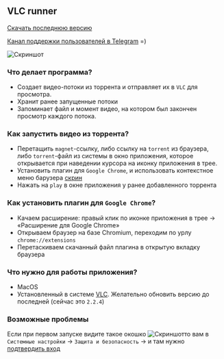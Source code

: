 ## VLC runner

[Скачать последнюю версию](https://yadi.sk/d/K_w6yAS33GkASj)

[Канал поддержки пользователей в Telegram](https://t.me/vlcRunner) =)
 
![Скриншот](https://3.downloader.disk.yandex.ru/disk/58a8bddb461f1890f0469a8b264e40421a8608da18afcb679b53d4388045aaf2/58e7a4f1/FPDugATKpKnbGA5AEFuBKm3eWg-VnWESZhzZ3kQ3j8la3NBJpJXjXmC_192xX9EpWNnaSMizCGuW2fEBmsG7lw%3D%3D?uid=0&filename=2017-04-07_13-40-15.png&disposition=inline&hash=&limit=0&content_type=image%2Fpng&fsize=154616&hid=b019583d5af3ca30eead60c5b42743f2&media_type=image&tknv=v2&etag=b7b659ebff694df409af4062da376dee)

### Что делает программа?
* Создает видео-потоки из торрента и отправляет их в `VLC` для просмотра.
* Хранит ранее запущенные потоки
* Запоминает файл и момент видео, на котором был закончен просмотр каждого потока.

### Как запустить видео из торрента?
* Перетащить `magnet`-ссылку, либо ссылку на `torrent` из браузера, либо `torrent`-файл из системы в окно приложения, которое открывается при наведении курсора на иконку приложения в трее.
* Установить плагин для `Google Chrome`, и использовать контекстное меню барузера [скрин](https://4.downloader.disk.yandex.ru/disk/c537d52683a89e0410fb8f9115aae35d31aaa66d1451cadd63c7f2110a64c021/58e7a5c4/FPDugATKpKnbGA5AEFuBKvuiq0UUHW0Ia29T78zEH_1N0DI7LO21xoJGTXQOn7nEYONhi74dqiiPBsEF7j1QwA%3D%3D?uid=0&filename=2017-04-07_13-43-59.png&disposition=inline&hash=&limit=0&content_type=image%2Fpng&fsize=370394&hid=86513df38b6a77ac0e26b011f9e73380&media_type=image&tknv=v2&etag=8dfa0422b14e27780b5019a0929501aa)
* Нажать на `play` в окне приложения у ранее добавленного торрента

### Как установить плагин для `Google Chrome`?
* Качаем расширение: правый клик по иконке приложения в трее -> «Расширение для Google Chrome»
* Открываем браузер на базе Chromium, переходим по урлу `chrome://extensions`
* Перетаскиваем скачанный файл плагина в открытую вкладку браузера 

### Что нужно для работы приложения?
* MacOS 
* Установленный в системе [VLC](http://www.videolan.org/vlc/). Желательно обновить версию до последней (сейчас это `2.2.4`)

### Возможные проблемы
Если при первом запуске видите такое окошко ![Скриншот](https://4.downloader.disk.yandex.ru/disk/d842d30affc1aeb619bf05a5ddbbeee181322278c8fa947c28ce50529aa97c36/58e7d14c/FPDugATKpKnbGA5AEFuBKnCpEIpkzqW6ZsfNWdAidayaYpBkUOfXF2MFgRNmg0InqOe5zBREIrqPeIhxtjRo0A%3D%3D?uid=0&filename=2017-04-07_16-49-47.png&disposition=inline&hash=&limit=0&content_type=image%2Fpng&fsize=91479&hid=d7eb49926f4ba9e3e3f7e6cde33cd0af&media_type=image&tknv=v2&etag=2e23bcd1852effa21f591b0116e76ba4)то вам в `Системные настройки` -> `Защита и безопасность` -> и там нужно [подтвердить вход](https://4.downloader.disk.yandex.ru/disk/41eb58231bcc628060e551bbf0cd4235a95484947445c91b42c396eec0f536b4/58e7d245/FPDugATKpKnbGA5AEFuBKu5pQGAouBmlCrfvxT6tLNuq_RfRqdzO06zdUqFICUbLAFnMeugGjlnUXaWGbeAWZg%3D%3D?uid=0&filename=2017-04-07_16-54-03.png&disposition=inline&hash=&limit=0&content_type=image%2Fpng&fsize=217013&hid=12505555a05e52ad1f272e1713bbabec&media_type=image&tknv=v2&etag=6bfda7e4573aad7fe3d18949759db578)

